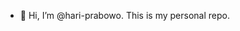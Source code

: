 - 👋 Hi, I’m @hari-prabowo. This is my personal repo.

<!---
hari-prabowo/hari-prabowo is a ✨ special ✨ repository because its `README.md` (this file) appears on your GitHub profile.
You can click the Preview link to take a look at your changes.
--->
